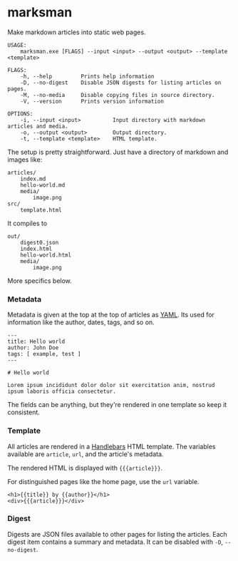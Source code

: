 # marksman

Make markdown articles into static web pages.

```
USAGE:
    marksman.exe [FLAGS] --input <input> --output <output> --template <template>

FLAGS:
    -h, --help         Prints help information
    -D, --no-digest    Disable JSON digests for listing articles on pages.
    -M, --no-media     Disable copying files in source directory.
    -V, --version      Prints version information

OPTIONS:
    -i, --input <input>          Input directory with markdown articles and media.
    -o, --output <output>        Output directory.
    -t, --template <template>    HTML template.
```

The setup is pretty straightforward. Just have a directory of markdown and images like:

```
articles/
    index.md
    hello-world.md
    media/
        image.png
src/
    template.html
```

It compiles to

```
out/
    digest0.json
    index.html
    hello-world.html
    media/
        image.png
```

More specifics below.

### Metadata

Metadata is given at the top at the top of articles as [YAML](https://en.wikipedia.org/wiki/YAML). Its used for information like the author, dates, tags, and so on.

```
---
title: Hello world
author: John Doe
tags: [ example, test ]
---

# Hello world

Lorem ipsum incididunt dolor dolor sit exercitation anim, nostrud ipsum laboris officia consectetur.
```

The fields can be anything, but they're rendered in one template so keep it consistent.

### Template

All articles are rendered in a [Handlebars](https://github.com/sunng87/handlebars-rust) HTML template. The variables available are `article`, `url`, and the article's metadata.

The rendered HTML is displayed with `{{{article}}}`.

For distinguished pages like the home page, use the `url` variable.

```
<h1>{{title}} by {{author}}</h1>
<div>{{{article}}}</div>
```

### Digest

Digests are JSON files available to other pages for listing the articles. Each digest item contains a summary and metadata. It can be disabled with `-D`, `--no-digest`.